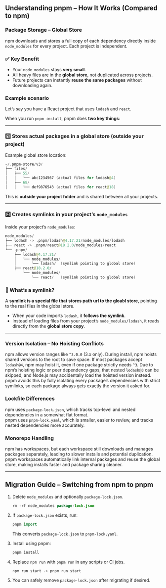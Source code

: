 
## Understanding pnpm – How It Works (Compared to npm)

### Package Storage – Global Store  
npm downloads and stores a full copy of each dependency directly inside `node_modules` for every project. Each project is independent.  

### ✅ Key Benefit
- Your `node_modules` stays **very small**.
- All heavy files are in the **global store**, not duplicated across projects.
- Future projects can instantly **reuse the same packages** without downloading again.
  
### Example scenario  
Let’s say you have a React project that uses `lodash` and `react`.

When you run `pnpm install`, pnpm does **two key things**:

---

### 1️⃣ Stores actual packages in a **global store** (outside your project)

Example global store location:

```kotlin
~/.pnpm-store/v3/
├── files/
│   ├── 55/
│   │   └── abc1234567 (actual files for lodash@4)
│   ├── 68/
│   │   └── def9876543 (actual files for react@18)
```

This is **outside your project folder** and is shared between all your projects.

---

### 2️⃣ Creates symlinks in your project’s `node_modules`

Inside your project’s `node_modules`:

```kotlin
node_modules/
├── lodash -> .pnpm/lodash@4.17.21/node_modules/lodash
├── react -> .pnpm/react@18.2.0/node_modules/react
└── .pnpm/
    ├── lodash@4.17.21/
    │   └── node_modules/
    │       └── lodash/  (symlink pointing to global store)
    ├── react@18.2.0/
        └── node_modules/
            └── react/   (symlink pointing to global store)
```

### 🔗 What’s a symlink?
A **symlink is a special file that stores path url to the gloabl store**, pointing to the real files in the global store.

- When your code imports `lodash`, it **follows the symlink**.
- Instead of loading files from your project’s `node_modules/lodash`, it reads directly from the **global store copy**.

---

### Version Isolation – No Hoisting Conflicts  

npm allows version ranges like `^3.0.0` (3.x only). During install, npm hoists shared versions to the root to save space. If most packages accept `lodash@4`, npm may hoist it, even if one package strictly needs `^3`. Due to npm’s hoisting logic or peer dependency gaps, that nested `lodash@3` can be skipped, and Node.js may accidentally load the hoisted version instead. pnpm avoids this by fully isolating every package’s dependencies with strict symlinks, so each package always gets exactly the version it asked for.

### Lockfile Differences  
npm uses `package-lock.json`, which tracks top-level and nested dependencies in a somewhat flat format.  
pnpm uses `pnpm-lock.yaml`, which is smaller, easier to review, and tracks nested dependencies more accurately.

### Monorepo Handling  
npm has workspaces, but each workspace still downloads and manages packages separately, leading to slower installs and potential duplication.  
pnpm workspaces automatically link internal packages and reuse the global store, making installs faster and package sharing cleaner.

---

## Migration Guide – Switching from npm to pnpm

1. Delete `node_modules` and optionally `package-lock.json`.
    ```kotlin
    rm -rf node_modules package-lock.json
    ```

2. If `package-lock.json` exists, run:
    ```kotlin
    pnpm import
    ```
    This converts `package-lock.json` to `pnpm-lock.yaml`.

3. Install using pnpm:
    ```kotlin
    pnpm install
    ```

4. Replace `npm run` with `pnpm run` in any scripts or CI jobs.
    ```kotlin
    npm run start -> pnpm run start
    ```

5. You can safely remove `package-lock.json` after migrating if desired.
